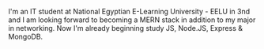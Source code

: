 I'm an IT student at National Egyptian E-Learning University - EELU in 3nd and I am looking forward to becoming a MERN stack in addition to my major in networking.
Now I'm already beginning study JS, Node.JS, Express & MongoDB. 
